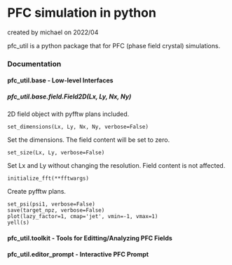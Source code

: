 # PFC simulation in python
created by michael on 2022/04

pfc_util is a python package that for PFC (phase field crystal) simulations.

### Documentation

#### pfc_util.base - Low-level Interfaces

##### pfc_util.base.field.Field2D(Lx, Ly, Nx, Ny)
    
2D field object with pyfftw plans included.

    set_dimensions(Lx, Ly, Nx, Ny, verbose=False)

Set the dimensions. The field content will be set to zero.

    set_size(Lx, Ly, verbose=False)

Set Lx and Ly without changing the resolution. Field content is not affected.

    initialize_fft(**fftwargs)

Create pyfftw plans.

    set_psi(psi1, verbose=False)
    save(target_npz, verbose=False)
    plot(lazy_factor=1, cmap='jet', vmin=-1, vmax=1)
    yell(s)


#### pfc_util.toolkit - Tools for Editting/Analyzing PFC Fields

#### pfc_util.editor_prompt - Interactive PFC Prompt

